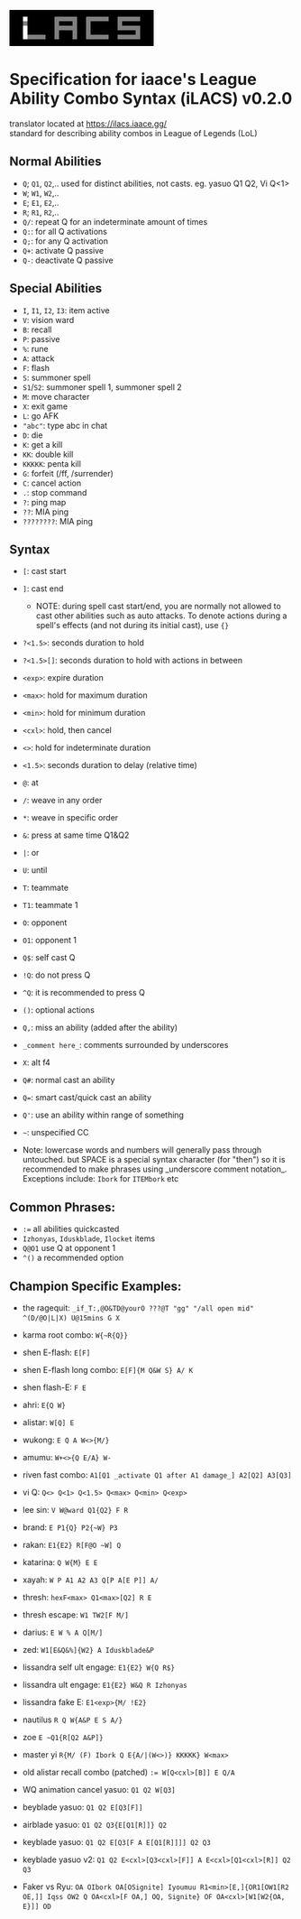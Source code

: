 ![iLACS logo](logo_rectangular.png)
# Specification for iaace's League Ability Combo Syntax (iLACS) v0.2.0
translator located at https://ilacs.iaace.gg/<br>
standard for describing ability combos in League of Legends (LoL)
## Normal Abilities
- `Q`; `Q1`, `Q2`,.. used for distinct abilities, not casts. eg. yasuo Q1 Q2, Vi Q<1>
- `W`; `W1`, `W2`,..
- `E`; `E1`, `E2`,..
- `R`; `R1`, `R2`,..
- `Q/`: repeat Q for an indeterminate amount of times
- `Q:`: for all Q activations
- `Q;`: for any Q activation
- `Q+`: activate Q passive
- `Q-`: deactivate Q passive

## Special Abilities
- `I`, `I1`, `I2`, `I3`: item active
- `V`: vision ward
- `B`: recall
- `P`: passive
- `%`: rune
- `A`: attack
- `F`: flash
- `S`: summoner spell
- `S1`/`S2`: summoner spell 1, summoner spell 2
- `M`: move character
- `X`: exit game
- `L`: go AFK
- `"abc"`: type abc in chat
- `D`: die
- `K`: get a kill
- `KK`: double kill
- `KKKKK`: penta kill
- `G`: forfeit (/ff, /surrender)
- `C`: cancel action
- `.`: stop command
- `?`: ping map
- `??`: MIA ping
- `????????`: MIA ping


## Syntax
- `[`: cast start
- `]`: cast end
  - NOTE: during spell cast start/end, you are normally not allowed to cast other abilities such as auto attacks. To denote actions during a spell's effects (and not during its initial cast), use `{}`
- `?<1.5>`: seconds duration to hold
- `?<1.5>[]`: seconds duration to hold with actions in between
- `<exp>`: expire duration
- `<max>`: hold for maximum duration
- `<min>`: hold for minimum duration
- `<cxl>`: hold, then cancel
- `<>`: hold for indeterminate duration
- `<1.5>`: seconds duration to delay (relative time)
- `@`: at
- `/`: weave in any order
- `*`: weave in specific order
- `&`: press at same time Q1&Q2
- `|`: or
- `U`: until
- `T`: teammate
- `T1`: teammate 1
- `O`: opponent
- `O1`: opponent 1
- `Q$`: self cast Q
- `!Q`: do not press Q
- `^Q`: it is recommended to press Q
- `()`: optional actions
- `Q,`: miss an ability (added after the ability)
- `_comment here_`: comments surrounded by underscores
- `X`: alt f4
- `Q#`: normal cast an ability
- `Q=`: smart cast/quick cast an ability
- `Q'`: use an ability within range of something

- `~`: unspecified CC

- Note: lowercase words and numbers will generally pass through untouched. but SPACE is a special syntax character (for "then") so it is recommended to make phrases using \_underscore comment notation\_. Exceptions include: `Ibork` for `ITEMbork` etc

## Common Phrases:
- `:=` all abilities quickcasted
- `Izhonyas`, `Iduskblade`, `Ilocket` items
- `Q@O1` use Q at opponent 1
- `^()` a recommended option

## Champion Specific Examples:
- the ragequit: `_if_T:,@O&TD@yourO ???@T "gg" "/all open mid" ^(D/@O|L|X) U@15mins G X`
- karma root combo: `W{~R{Q}}`
- shen E-flash: `E[F]`
- shen E-flash long combo: `E[F]{M Q&W S} A/ K`
- shen flash-E: `F E`
- ahri: `E{Q W}`
- alistar: `W[Q] E`
- wukong: `E Q A W<>{M/}`
- amumu: `W+<>{Q E/A} W-`
- riven fast combo: `A1[Q1 _activate Q1 after A1 damage_] A2[Q2] A3[Q3]`
- vi Q: `Q<> Q<1> Q<1.5> Q<max> Q<min> Q<exp>`
- lee sin: `V W@ward Q1{Q2} F R`
- brand: `E P1{Q} P2{~W} P3`
- rakan: `E1{E2} R[F@O ~W] Q`
- katarina: `Q W{M} E E`
- xayah: `W P A1 A2 A3 Q[P A[E P]] A/`
- thresh: `hexF<max> Q1<max>[Q2] R E`
- thresh escape: `W1 TW2[F M/]`
- darius: `E W % A Q[M/]`
- zed: `W1[E&Q&%]{W2} A Iduskblade&P`
- lissandra self ult engage: `E1{E2} W{Q R$}`
- lissandra ult engage: `E1{E2} W&Q R Izhonyas`
- lissandra fake E: `E1<exp>{M/ !E2}`
- nautilus `R Q W{A&P E S A/}`
- zoe `E ~Q1{R[Q2 A&P]}`
- master yi `R{M/ (F) Ibork Q E{A/|(W<>)} KKKKK} W<max>`
- old alistar recall combo (patched) `:= W[Q<cxl>[B]] E Q/A`

- WQ animation cancel yasuo: `Q1 Q2 W[Q3]`
- beyblade yasuo: `Q1 Q2 E[Q3[F]]`
- airblade yasuo: `Q1 Q2 Q3{E[Q1[R]]} Q2`
- keyblade yasuo: `Q1 Q2 E[Q3[F A E[Q1[R]]]] Q2 Q3`
- keyblade yasuo v2: `Q1 Q2 E<cxl>[Q3<cxl>[F]] A E<cxl>[Q1<cxl>[R]] Q2 Q3`

- Faker vs Ryu: `OA OIbork OA[OSignite] Iyoumuu R1<min>[E,]{OR1[OW1[R2 OE,]] Iqss OW2 Q OA<cxl>[F OA,] OQ, Signite} OF OA<cxl>[W1[W2{OA, E}]] OD`
